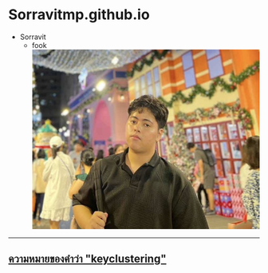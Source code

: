 # Sorravitmp.github.io

- Sorravit
  - fook
![sorravit](1731855411346.jpeg)

---

## [ความหมายของคำว่า "keyclustering"](keyclustering.md)
